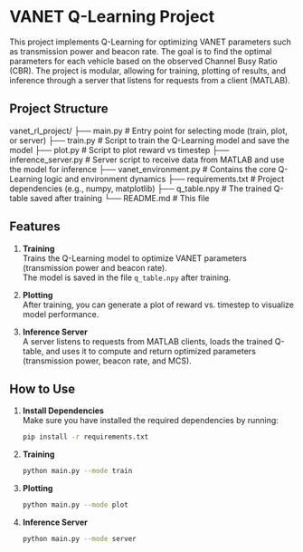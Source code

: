 # VANET Q-Learning Project

This project implements Q-Learning for optimizing VANET parameters such as transmission power and beacon rate. The goal is to find the optimal parameters for each vehicle based on the observed Channel Busy Ratio (CBR). The project is modular, allowing for training, plotting of results, and inference through a server that listens for requests from a client (MATLAB).

## Project Structure
vanet_rl_project/ ├── main.py # Entry point for selecting mode (train, plot, or server) ├── train.py # Script to train the Q-Learning model and save the model ├── plot.py # Script to plot reward vs timestep ├── inference_server.py # Server script to receive data from MATLAB and use the model for inference ├── vanet_environment.py # Contains the core Q-Learning logic and environment dynamics ├── requirements.txt # Project dependencies (e.g., numpy, matplotlib) ├── q_table.npy # The trained Q-table saved after training └── README.md # This file 


## Features

1. **Training**  
   Trains the Q-Learning model to optimize VANET parameters (transmission power and beacon rate).  
   The model is saved in the file `q_table.npy` after training.

2. **Plotting**  
   After training, you can generate a plot of reward vs. timestep to visualize model performance.

3. **Inference Server**  
   A server listens to requests from MATLAB clients, loads the trained Q-table, and uses it to compute and return optimized parameters (transmission power, beacon rate, and MCS).

## How to Use

1. **Install Dependencies**  
   Make sure you have installed the required dependencies by running:
   ```bash
   pip install -r requirements.txt

2. **Training**
   ```bash
   python main.py --mode train

3. **Plotting**
   ```bash
   python main.py --mode plot

4. **Inference Server**
   ```bash
   python main.py --mode server


